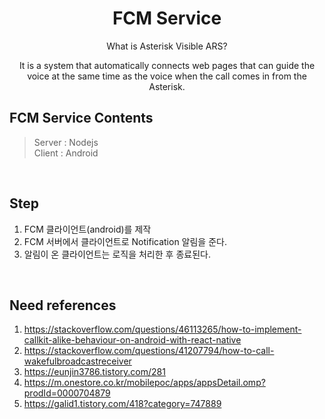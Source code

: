# <div align="center"> FCM Service </div>

<div align="center">

What is Asterisk Visible ARS?

It is a system that automatically connects web pages that can guide the voice at the same time as the voice when the call comes in from the Asterisk.

</div>

## FCM Service Contents

 > Server : Nodejs <br>
 > Client : Android

<br>

## Step

 1. FCM 클라이언트(android)를 제작
 2. FCM 서버에서 클라이언트로 Notification 알림을 준다.
 3. 알림이 온 클라이언트는 로직을 처리한 후 종료된다.

<br>

## Need references

 1. https://stackoverflow.com/questions/46113265/how-to-implement-callkit-alike-behaviour-on-android-with-react-native
 2. https://stackoverflow.com/questions/41207794/how-to-call-wakefulbroadcastreceiver
 3. https://eunjin3786.tistory.com/281
 4. https://m.onestore.co.kr/mobilepoc/apps/appsDetail.omp?prodId=0000704879
 5. https://galid1.tistory.com/418?category=747889

<br>
